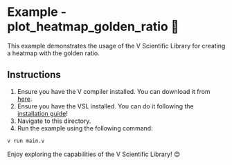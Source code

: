 # Example - plot_heatmap_golden_ratio 📘

This example demonstrates the usage of the V Scientific Library
for creating a heatmap with the golden ratio.

## Instructions

1. Ensure you have the V compiler installed. You can download it from [here](https://vlang.io).
2. Ensure you have the VSL installed. You can do it
following the [installation guide](https://github.com/vlang/vsl?tab=readme-ov-file#-installation)!
3. Navigate to this directory.
4. Run the example using the following command:

```sh
v run main.v
```

Enjoy exploring the capabilities of the V Scientific Library! 😊

